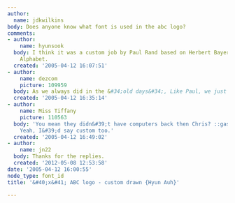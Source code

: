 ```yaml
---
author:
  name: jdkwilkins
body: Does anyone know what font is used in the abc logo?
comments:
- author:
    name: hyunsook
  body: I think it was a custom job by Paul Rand based on Herbert Bayer&#39;s Universal
    Alphabet.
  created: '2005-04-12 16:07:51'
- author:
    name: dezcom
    picture: 109959
  body: As we always did in the &#34;old days&#34;, Like Paul, we just drew it.
  created: '2005-04-12 16:35:14'
- author:
    name: Miss Tiffany
    picture: 110563
  body: 'You mean they didn&#39;t have computers back then Chris? ::gasp:: ::wink::
    Yeah, I&#39;d say custom too.'
  created: '2005-04-12 16:49:02'
- author:
    name: jn22
  body: Thanks for the replies.
  created: '2012-05-08 12:53:58'
date: '2005-04-12 16:00:55'
node_type: font_id
title: '&#40;x&#41; ABC logo - custom drawn {Hyun Auh}'

---
```

